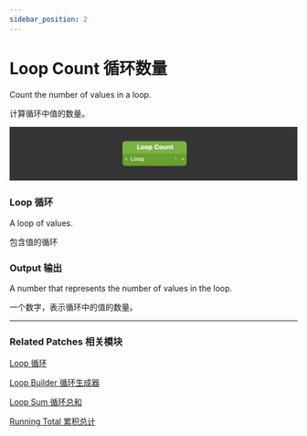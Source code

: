 ```yaml
---
sidebar_position: 2
---
```


# Loop Count 循环数量

Count the number of values in a loop.

计算循环中值的数量。

![Image](./../../static/img/docs/Loops/loop-count.png)

### Loop 循环

A loop of values.

包含值的循环

### Output 输出

A number that represents the number of values in the loop.

一个数字，表示循环中的值的数量。

------

### Related Patches 相关模块

[Loop 循环](./Loop.md)

[Loop Builder 循环生成器](./Loop%20Builder.md)

[Loop Sum 循环总和](./Loop%20Sum.md)

[Running Total 累积总计](./Running%20Total.md)
